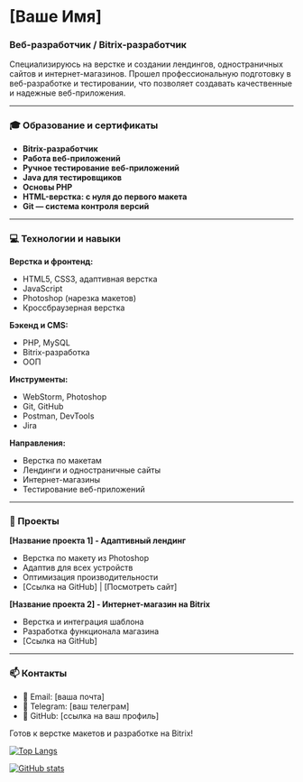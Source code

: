 # [Ваше Имя] 
### Веб-разработчик / Bitrix-разработчик

Специализируюсь на верстке и создании лендингов, одностраничных сайтов и интернет-магазинов. Прошел профессиональную подготовку в веб-разработке и тестировании, что позволяет создавать качественные и надежные веб-приложения.

---

### 🎓 Образование и сертификаты

- **Bitrix-разработчик**
- **Работа веб-приложений** 
- **Ручное тестирование веб-приложений**
- **Java для тестировщиков**
- **Основы PHP**
- **HTML-верстка: с нуля до первого макета**
- **Git — система контроля версий**

---

### 💻 Технологии и навыки

**Верстка и фронтенд:**
- HTML5, CSS3, адаптивная верстка
- JavaScript
- Photoshop (нарезка макетов)
- Кроссбраузерная верстка

**Бэкенд и CMS:**
- PHP, MySQL
- Bitrix-разработка
- ООП

**Инструменты:**
- WebStorm, Photoshop
- Git, GitHub
- Postman, DevTools
- Jira

**Направления:**
- Верстка по макетам
- Лендинги и одностраничные сайты
- Интернет-магазины
- Тестирование веб-приложений

---

### 🚀 Проекты

**[Название проекта 1] - Адаптивный лендинг**
- Верстка по макету из Photoshop
- Адаптив для всех устройств
- Оптимизация производительности
- [Ссылка на GitHub] | [Посмотреть сайт]

**[Название проекта 2] - Интернет-магазин на Bitrix**
- Верстка и интеграция шаблона
- Разработка функционала магазина
- [Ссылка на GitHub]

---

### 📫 Контакты

- 📧 Email: [ваша почта]
- 💬 Telegram: [ваш телеграм]
- 💼 GitHub: [ссылка на ваш профиль]

Готов к верстке макетов и разработке на Bitrix!


<!---Для компактной версии-->
[![Top Langs](https://github-readme-stats.vercel.app/api/top-langs/?username=VladimirEfanov&layout=compact)](https://github.com/VladimirEfanov/github-readme-stats)


[![GitHub stats](https://github-readme-stats.vercel.app/api?username=VladimirEfanov)](https://github.com/VladimirEfanov/github-readme-stats)
